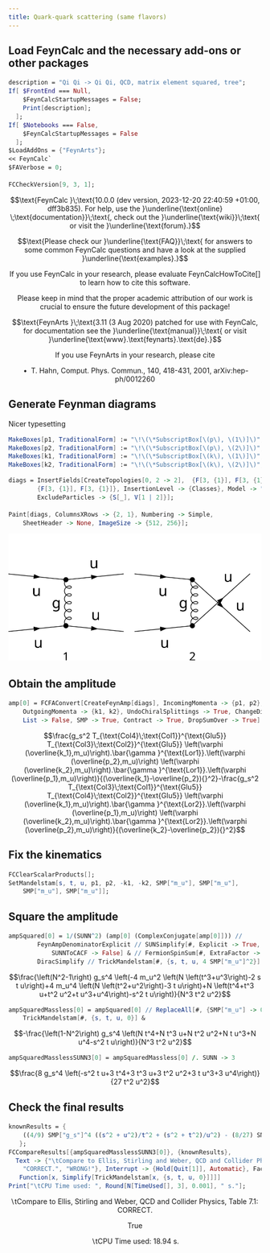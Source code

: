 ```yaml
---
title: Quark-quark scattering (same flavors)
---
```



## Load FeynCalc and the necessary add-ons or other packages

```mathematica
description = "Qi Qi -> Qi Qi, QCD, matrix element squared, tree";
If[ $FrontEnd === Null, 
  	$FeynCalcStartupMessages = False; 
  	Print[description]; 
  ];
If[ $Notebooks === False, 
  	$FeynCalcStartupMessages = False 
  ];
$LoadAddOns = {"FeynArts"};
<< FeynCalc`
$FAVerbose = 0; 
 
FCCheckVersion[9, 3, 1];
```

$$\text{FeynCalc }\;\text{10.0.0 (dev version, 2023-12-20 22:40:59 +01:00, dff3b835). For help, use the }\underline{\text{online} \;\text{documentation}}\;\text{, check out the }\underline{\text{wiki}}\;\text{ or visit the }\underline{\text{forum}.}$$

$$\text{Please check our }\underline{\text{FAQ}}\;\text{ for answers to some common FeynCalc questions and have a look at the supplied }\underline{\text{examples}.}$$

$$\text{If you use FeynCalc in your research, please evaluate FeynCalcHowToCite[] to learn how to cite this software.}$$

$$\text{Please keep in mind that the proper academic attribution of our work is crucial to ensure the future development of this package!}$$

$$\text{FeynArts }\;\text{3.11 (3 Aug 2020) patched for use with FeynCalc, for documentation see the }\underline{\text{manual}}\;\text{ or visit }\underline{\text{www}.\text{feynarts}.\text{de}.}$$

$$\text{If you use FeynArts in your research, please cite}$$

$$\text{ $\bullet $ T. Hahn, Comput. Phys. Commun., 140, 418-431, 2001, arXiv:hep-ph/0012260}$$

## Generate Feynman diagrams

Nicer typesetting

```mathematica
MakeBoxes[p1, TraditionalForm] := "\!\(\*SubscriptBox[\(p\), \(1\)]\)";
MakeBoxes[p2, TraditionalForm] := "\!\(\*SubscriptBox[\(p\), \(2\)]\)";
MakeBoxes[k1, TraditionalForm] := "\!\(\*SubscriptBox[\(k\), \(1\)]\)";
MakeBoxes[k2, TraditionalForm] := "\!\(\*SubscriptBox[\(k\), \(2\)]\)";
```

```mathematica
diags = InsertFields[CreateTopologies[0, 2 -> 2],  {F[3, {1}], F[3, {1}]} -> 
     	{F[3, {1}], F[3, {1}]}, InsertionLevel -> {Classes}, Model -> "SMQCD", 
    	ExcludeParticles -> {S[_], V[1 | 2]}]; 
 
Paint[diags, ColumnsXRows -> {2, 1}, Numbering -> Simple, 
  	SheetHeader -> None, ImageSize -> {512, 256}];
```

![0u9ca9si01zhz](img/0u9ca9si01zhz.svg)

## Obtain the amplitude

```mathematica
amp[0] = FCFAConvert[CreateFeynAmp[diags], IncomingMomenta -> {p1, p2}, 
  	OutgoingMomenta -> {k1, k2}, UndoChiralSplittings -> True, ChangeDimension -> 4, 
  	List -> False, SMP -> True, Contract -> True, DropSumOver -> True]
```

$$\frac{g_s^2 T_{\text{Col4}\;\text{Col1}}^{\text{Glu5}} T_{\text{Col3}\;\text{Col2}}^{\text{Glu5}} \left(\varphi (\overline{k_1},m_u)\right).\bar{\gamma }^{\text{Lor1}}.\left(\varphi (\overline{p_2},m_u)\right) \left(\varphi (\overline{k_2},m_u)\right).\bar{\gamma }^{\text{Lor1}}.\left(\varphi (\overline{p_1},m_u)\right)}{(\overline{k_1}-\overline{p_2}){}^2}-\frac{g_s^2 T_{\text{Col3}\;\text{Col1}}^{\text{Glu5}} T_{\text{Col4}\;\text{Col2}}^{\text{Glu5}} \left(\varphi (\overline{k_1},m_u)\right).\bar{\gamma }^{\text{Lor2}}.\left(\varphi (\overline{p_1},m_u)\right) \left(\varphi (\overline{k_2},m_u)\right).\bar{\gamma }^{\text{Lor2}}.\left(\varphi (\overline{p_2},m_u)\right)}{(\overline{k_2}-\overline{p_2}){}^2}$$

## Fix the kinematics

```mathematica
FCClearScalarProducts[];
SetMandelstam[s, t, u, p1, p2, -k1, -k2, SMP["m_u"], SMP["m_u"], 
  	SMP["m_u"], SMP["m_u"]];
```

## Square the amplitude

```mathematica
ampSquared[0] = 1/(SUNN^2) (amp[0] (ComplexConjugate[amp[0]])) // 
       	FeynAmpDenominatorExplicit // SUNSimplify[#, Explicit -> True, 
        	SUNNToCACF -> False] & // FermionSpinSum[#, ExtraFactor -> 1/2^2] & // 
    	DiracSimplify // TrickMandelstam[#, {s, t, u, 4 SMP["m_u"]^2}] & // Simplify
```

$$\frac{\left(N^2-1\right) g_s^4 \left(-4 m_u^2 \left(N \left(t^3+u^3\right)-2 s t u\right)+4 m_u^4 \left(N \left(t^2+u^2\right)-3 t u\right)+N \left(t^4+t^3 u+t^2 u^2+t u^3+u^4\right)-s^2 t u\right)}{N^3 t^2 u^2}$$

```mathematica
ampSquaredMassless[0] = ampSquared[0] // ReplaceAll[#, {SMP["m_u"] -> 0}] & // 
  	TrickMandelstam[#, {s, t, u, 0}] &
```

$$-\frac{\left(1-N^2\right) g_s^4 \left(N t^4+N t^3 u+N t^2 u^2+N t u^3+N u^4-s^2 t u\right)}{N^3 t^2 u^2}$$

```mathematica
ampSquaredMasslessSUNN3[0] = ampSquaredMassless[0] /. SUNN -> 3
```

$$\frac{8 g_s^4 \left(-s^2 t u+3 t^4+3 t^3 u+3 t^2 u^2+3 t u^3+3 u^4\right)}{27 t^2 u^2}$$

## Check the final results

```mathematica
knownResults = {
   	((4/9) SMP["g_s"]^4 ((s^2 + u^2)/t^2 + (s^2 + t^2)/u^2) - (8/27) SMP["g_s"]^4 s^2/(t u)) 
   };
FCCompareResults[{ampSquaredMasslessSUNN3[0]}, {knownResults}, 
  Text -> {"\tCompare to Ellis, Stirling and Weber, QCD and Collider Physics, Table 7.1:", 
    "CORRECT.", "WRONG!"}, Interrupt -> {Hold[Quit[1]], Automatic}, Factoring -> 
   Function[x, Simplify[TrickMandelstam[x, {s, t, u, 0}]]]]
Print["\tCPU Time used: ", Round[N[TimeUsed[], 3], 0.001], " s."];
```

$$\text{$\backslash $tCompare to Ellis, Stirling and Weber, QCD and Collider Physics, Table 7.1:} \;\text{CORRECT.}$$

$$\text{True}$$

$$\text{$\backslash $tCPU Time used: }18.94\text{ s.}$$